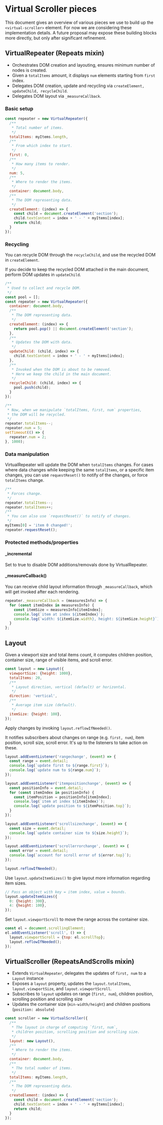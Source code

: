 # Virtual Scroller pieces

This document gives an overview of various pieces we use to build up the `<virtual-scroller>` element. For now we are considering these implementation details. A future proposal may expose these building blocks more directly, but only after significant refinement.

## VirtualRepeater (Repeats mixin)

- Orchestrates DOM creation and layouting, ensures minimum number of nodes is created.
- Given a `totalItems` amount, it displays `num` elements starting from `first` index.
- Delegates DOM creation, update and recycling via `createElement, updateChild, recycleChild`.
- Delegates DOM layout via `_measureCallback`.

### Basic setup

```js
const repeater = new VirtualRepeater({
  /**
   * Total number of items.
   */
  totalItems: myItems.length,
  /**
   * From which index to start.
   */
  first: 0,
  /**
   * How many items to render.
   */
  num: 5,
  /**
   * Where to render the items.
   */
  container: document.body,
  /**
   * The DOM representing data.
   */
  createElement: (index) => {
    const child = document.createElement('section');
    child.textContent = index + ' - ' + myItems[index];
    return child;
  }
});
```

### Recycling

You can recycle DOM through the `recycleChild`, and use the recycled DOM
in `createElement`.

If you decide to keep the recycled DOM attached in the main document, perform
DOM updates in `updateChild`.

```js
/**
 * Used to collect and recycle DOM.
 */
const pool = [];
const repeater = new VirtualRepeater({
  container: document.body,
  /**
   * The DOM representing data.
   */
  createElement: (index) => {
    return pool.pop() || document.createElement('section');
  },
  /**
   * Updates the DOM with data.
   */
  updateChild: (child, index) => {
    child.textContent = index + ' - ' + myItems[index];
  },
  /**
   * Invoked when the DOM is about to be removed.
   * Here we keep the child in the main document.
   */
  recycleChild: (child, index) => {
    pool.push(child);
  }
});

/**
 * Now, when we manipulate `totalItems, first, num` properties,
 * the DOM will be recycled.
 */
repeater.totalItems--;
repeater.num = 5;
setTimeout(() => {
  repeater.num = 2;
}, 1000);

```

### Data manipulation

VirtualRepeater will update the DOM when `totalItems` changes. For cases where data changes while keeping the same `totalItems`, or a specific item changes, you can use `requestReset()` to notify of the changes, or force `totalItems` change.

```js
/**
 * Forces change.
 */
repeater.totalItems--;
repeater.totalItems++;
/**
 * You can also use `requestReset()` to notify of changes.
 */
myItems[0] = 'item 0 changed!';
repeater.requestReset();
```

### Protected methods/properties

#### _incremental

Set to true to disable DOM additions/removals done by VirtualRepeater.

#### _measureCallback()

You can receive child layout information through `_measureCallback`,
which will get invoked after each rendering.
```js
repeater._measureCallback = (measuresInfo) => {
  for (const itemIndex in measuresInfo) {
    const itemSize = measuresInfo[itemIndex];
    console.log(`item at index ${itemIndex}`);
    console.log(`width: ${itemSize.width}, height: ${itemSize.height}`);
  }
};
```

## Layout

Given a viewport size and total items count, it computes children position, container size, range of visible items, and scroll error.

```js
const layout = new Layout({
  viewportSize: {height: 1000},
  totalItems: 20,
  /**
   * Layout direction, vertical (default) or horizontal.
   */
  direction: 'vertical',
  /**
   * Average item size (default).
   */
  itemSize: {height: 100},
});
```

Apply changes by invoking `layout.reflowIfNeeded()`.

It notifies subscribers about changes on range (e.g. `first, num`), item position, scroll size, scroll error. It's up to the listeners to take action on these.

```js
layout.addEventListener('rangechange', (event) => {
  const range = event.detail;
  console.log(`update first to ${range.first}`);
  console.log(`update num to ${range.num}`);
});

layout.addEventListener('itempositionchange', (event) => {
  const positionInfo = event.detail;
  for (const itemIndex in positionInfo) {
    const itemPosition = positionInfo[itemIndex];
    console.log(`item at index ${itemIndex}`);
    console.log(`update position to ${itemPosition.top}`);
  }
});

layout.addEventListener('scrollsizechange', (event) => {
  const size = event.detail;
  console.log(`update container size to ${size.height}`);
});

layout.addEventListener('scrollerrorchange', (event) => {
  const error = event.detail;
  console.log(`account for scroll error of ${error.top}`);
});

layout.reflowIfNeeded();
```

Use `layout.updateItemSizes()` to give layout more information regarding item sizes.
```js
// Pass an object with key = item index, value = bounds.
layout.updateItemSizes({
  0: {height: 300},
  4: {height: 100},
});
```

Set `layout.viewportScroll` to move the range across the container size.
```js
const el = document.scrollingElement;
el.addEventListener('scroll', () => {
  layout.viewportScroll = {top: el.scrollTop};
  layout.reflowIfNeeded();
});
```

## VirtualScroller (RepeatsAndScrolls mixin)

- Extends `VirtualRepeater`, delegates the updates of `first, num` to a `Layout` instance
- Exposes a `layout` property, updates the `layout.totalItems`, `layout.viewportSize`, and `layout.viewportScroll`.
- Subscribes to `layout` updates on range (`first, num`), children position, scrolling position and scrolling size
- Updates the container size (`min-width/height`) and children positions (`position: absolute`)

```js
const scroller = new VirtualScroller({
  /**
   * The layout in charge of computing `first, num`,
   * children position, scrolling position and scrolling size.
   */
  layout: new Layout(),
  /**
   * Where to render the items.
   */
  container: document.body,
  /**
   * The total number of items.
   */
  totalItems: myItems.length,
  /**
   * The DOM representing data.
   */
  createElement: (index) => {
    const child = document.createElement('section');
    child.textContent = index + ' - ' + myItems[index];
    return child;
  }
});
```
